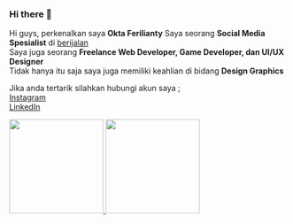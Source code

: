 ### Hi there 👋

Hi guys, perkenalkan saya **Okta Ferilianty**
Saya seorang **Social Media Spesialist** di [berijalan](https://berijalan.co.id) <br>
Saya juga seorang **Freelance Web Developer, Game Developer, dan UI/UX Designer** <br>
Tidak hanya itu saja saya juga memiliki keahlian di bidang **Design Graphics**

Jika anda tertarik silahkan hubungi akun saya ; <br>
[Instagram](https://www.instagram.com/oktaferilianty_/) <br>
[LinkedIn](https://www.linkedin.com/in/oktaferilianty/)

<p align="left">
<a href="https://github.com/OktaFeriliantyyyyy">
<img height="170em" src="https://github-readme-stats-eight-theta.vercel.app/api/top-langs/?username=OktaFeriliantyyyyy&layout=compact&langs_count=8&theme=buefy"/>
<img height="170em" src="https://github-readme-stats-eight-theta.vercel.app/api?username=OktaFeriliantyyyyy&show_icons=true&theme=buefy&include_all_commits=true&count_private=true"/>
</a>
</p>
